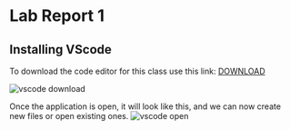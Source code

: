 # Lab Report 1

## Installing VScode
To download the code editor for this class use this link: [DOWNLOAD](https://code.visualstudio.com/)


![vscode download](https://user-images.githubusercontent.com/97620200/149451131-ebc4dc7c-8de0-4f50-b225-6d875dac440d.jpg)

Once the application is open, it will look like this, and we can now create new files or open existing ones.
![vscode open](https://user-images.githubusercontent.com/97620200/149451427-65845644-fb69-4e7a-a422-5d862243bed0.jpg)
